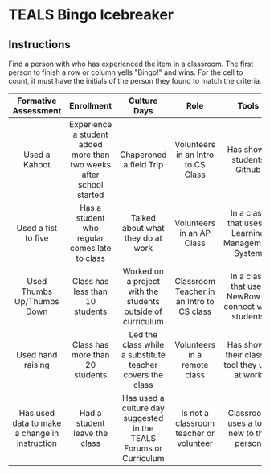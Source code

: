 # TEALS Bingo Icebreaker

## Instructions

Find a person with who has experienced the item in a classroom. The first person to finish a row or column yells "Bingo!" and wins. For the cell to count, it must have the initials of the person they found to match the criteria.

| Formative Assessment | Enrollment | Culture Days | Role | Tools |
| :---: | :---: | :---: | :---: | :---: |
| Used a Kahoot | Experience a student added more than two weeks after school started | Chaperoned a field Trip | Volunteers in an Intro to CS Class | Has shown students Github |
| Used a fist to five | Has a student who regular comes late to class | Talked about what they do at work | Volunteers in an AP Class | In a class that uses a Learning Management System |
| Used Thumbs Up/Thumbs Down | Class has less than 10 students | Worked on a project with the students outside of curriculum | Classroom Teacher in an Intro to CS class | In a class that uses NewRow to connect with students |
| Used hand raising | Class has more than 20 students | Led the class while a substitute teacher covers the class | Volunteers in a remote class | Has shown their class a tool they use at work |
| Has used data to make a change in instruction | Had a student leave the class | Has used a culture day suggested in the TEALS Forums or Curriculum | Is not a classroom teacher or volunteer | Classroom uses a tool new to the person |
